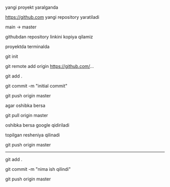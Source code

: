 yangi proyekt yaralganda

https://github.com yangi repository yaratiladi

main -> master

githubdan repository linkini kopiya qilamiz


proyektda terminalda

git init

git remote add origin https://github.com/...

git add .

git commit -m "initial commit"

git push origin master

agar oshibka bersa

git pull origin master

oshibka bersa google qidiriladi

topilgan resheniya qilinadi

git push origin master

---------------------------

git add .

git commit -m "nima ish qilindi"

git push origin master

